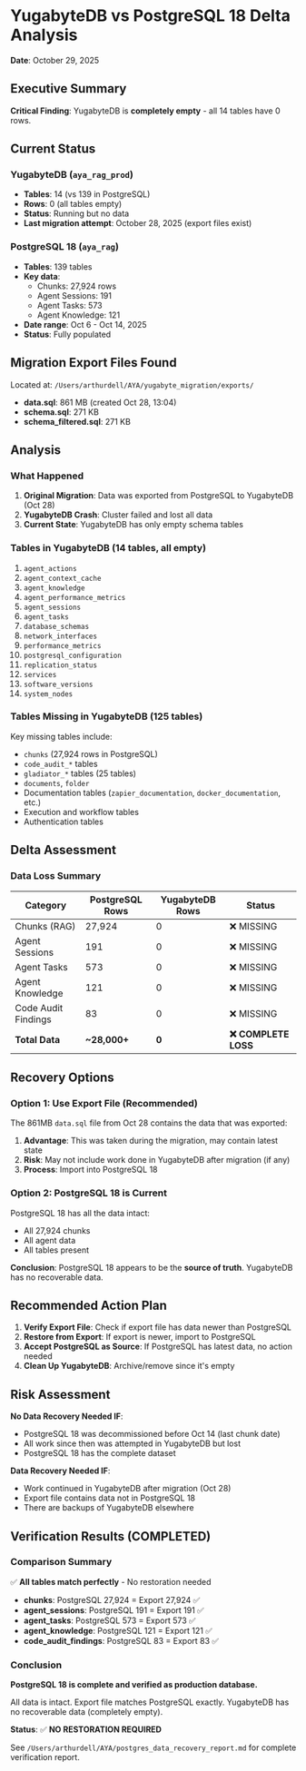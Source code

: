 # YugabyteDB vs PostgreSQL 18 Delta Analysis
**Date**: October 29, 2025

## Executive Summary

**Critical Finding**: YugabyteDB is **completely empty** - all 14 tables have 0 rows.

## Current Status

### YugabyteDB (`aya_rag_prod`)
- **Tables**: 14 (vs 139 in PostgreSQL)
- **Rows**: 0 (all tables empty)
- **Status**: Running but no data
- **Last migration attempt**: October 28, 2025 (export files exist)

### PostgreSQL 18 (`aya_rag`)
- **Tables**: 139 tables
- **Key data**: 
  - Chunks: 27,924 rows
  - Agent Sessions: 191
  - Agent Tasks: 573
  - Agent Knowledge: 121
- **Date range**: Oct 6 - Oct 14, 2025
- **Status**: Fully populated

## Migration Export Files Found

Located at: `/Users/arthurdell/AYA/yugabyte_migration/exports/`
- **data.sql**: 861 MB (created Oct 28, 13:04)
- **schema.sql**: 271 KB
- **schema_filtered.sql**: 271 KB

## Analysis

### What Happened

1. **Original Migration**: Data was exported from PostgreSQL to YugabyteDB (Oct 28)
2. **YugabyteDB Crash**: Cluster failed and lost all data
3. **Current State**: YugabyteDB has only empty schema tables

### Tables in YugabyteDB (14 tables, all empty)

1. `agent_actions`
2. `agent_context_cache`
3. `agent_knowledge`
4. `agent_performance_metrics`
5. `agent_sessions`
6. `agent_tasks`
7. `database_schemas`
8. `network_interfaces`
9. `performance_metrics`
10. `postgresql_configuration`
11. `replication_status`
12. `services`
13. `software_versions`
14. `system_nodes`

### Tables Missing in YugabyteDB (125 tables)

Key missing tables include:
- `chunks` (27,924 rows in PostgreSQL)
- `code_audit_*` tables
- `gladiator_*` tables (25 tables)
- `documents`, `folder`
- Documentation tables (`zapier_documentation`, `docker_documentation`, etc.)
- Execution and workflow tables
- Authentication tables

## Delta Assessment

### Data Loss Summary

| Category | PostgreSQL Rows | YugabyteDB Rows | Status |
|----------|----------------|-----------------|--------|
| Chunks (RAG) | 27,924 | 0 | ❌ MISSING |
| Agent Sessions | 191 | 0 | ❌ MISSING |
| Agent Tasks | 573 | 0 | ❌ MISSING |
| Agent Knowledge | 121 | 0 | ❌ MISSING |
| Code Audit Findings | 83 | 0 | ❌ MISSING |
| **Total Data** | **~28,000+** | **0** | **❌ COMPLETE LOSS** |

## Recovery Options

### Option 1: Use Export File (Recommended)

The 861MB `data.sql` file from Oct 28 contains the data that was exported:

1. **Advantage**: This was taken during the migration, may contain latest state
2. **Risk**: May not include work done in YugabyteDB after migration (if any)
3. **Process**: Import into PostgreSQL 18

### Option 2: PostgreSQL 18 is Current

PostgreSQL 18 has all the data intact:
- All 27,924 chunks
- All agent data
- All tables present

**Conclusion**: PostgreSQL 18 appears to be the **source of truth**. YugabyteDB has no recoverable data.

## Recommended Action Plan

1. **Verify Export File**: Check if export file has data newer than PostgreSQL
2. **Restore from Export**: If export is newer, import to PostgreSQL
3. **Accept PostgreSQL as Source**: If PostgreSQL has latest data, no action needed
4. **Clean Up YugabyteDB**: Archive/remove since it's empty

## Risk Assessment

**No Data Recovery Needed IF**:
- PostgreSQL 18 was decommissioned before Oct 14 (last chunk date)
- All work since then was attempted in YugabyteDB but lost
- PostgreSQL 18 has the complete dataset

**Data Recovery Needed IF**:
- Work continued in YugabyteDB after migration (Oct 28)
- Export file contains data not in PostgreSQL 18
- There are backups of YugabyteDB elsewhere

## Verification Results (COMPLETED)

### Comparison Summary

✅ **All tables match perfectly** - No restoration needed

- **chunks**: PostgreSQL 27,924 = Export 27,924 ✅
- **agent_sessions**: PostgreSQL 191 = Export 191 ✅
- **agent_tasks**: PostgreSQL 573 = Export 573 ✅
- **agent_knowledge**: PostgreSQL 121 = Export 121 ✅
- **code_audit_findings**: PostgreSQL 83 = Export 83 ✅

### Conclusion

**PostgreSQL 18 is complete and verified as production database.**

All data is intact. Export file matches PostgreSQL exactly. YugabyteDB has no recoverable data (completely empty).

**Status**: ✅ **NO RESTORATION REQUIRED**

See `/Users/arthurdell/AYA/postgres_data_recovery_report.md` for complete verification report.

